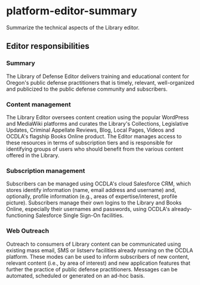 # platform-editor-summary
Summarize the technical aspects of the Library editor.

## Editor responsibilities
### Summary
The Library of Defense Editor delivers training and educational content for Oregon's public defense practitioners that is timely, relevant, well-organized and publicized to the public defense community and subscribers.

### Content management
The Library Editor oversees content creation using the popular WordPress and MediaWiki platforms and curates the Library's Collections, Legislative Updates, Criminal Appellate Reviews, Blog, Local Pages, Videos and OCDLA's flagship Books Online product. The Editor manages access to these resources in terms of subscription tiers and is responsible for identifying groups of users who should benefit from the various content offered in the Library.

### Subscription management
Subscribers can be managed using OCDLA's cloud Salesforce CRM, which stores identify information (name, email address and username) and, optionally, profile information (e.g., areas of expertise/interest, profile picture).  Subscribers manage their own logins to the Library and Books Online, especially their usernames and passwords, using OCDLA's already-functioning Salesforce Single Sign-On facilities.

### Web Outreach
Outreach to consumers of Library content can be communicated using existing mass email, SMS or listserv facilities already running on the OCDLA platform.  These modes can be used to inform subscribers of new content, relevant content (i.e., by area of interest) and new application features that further the practice of public defense practitioners.  Messages can be automated, scheduled or generated on an ad-hoc basis.
